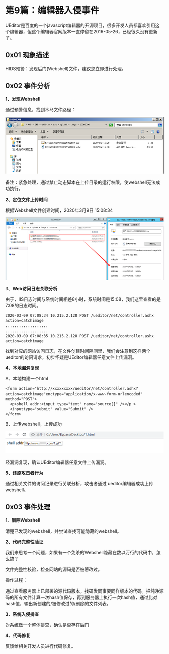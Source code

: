 # 第9篇：编辑器入侵事件

UEditor是百度的一个javascript编辑器的开源项目，很多开发人员都喜欢引用这个编辑器，但这个编辑器官网版本一直停留在2016-05-26，已经很久没有更新了。

## 0x01 现象描述

HIDS预警：发现后门\(Webshell\)文件，建议您立即进行处理。

## 0x02 事件分析

**1、发现Webshell**

通过预警信息，找到木马文件路径：

![](../.gitbook/assets/9-1.png)

备注：紧急处理，通过禁止动态脚本在上传目录的运行权限，使webshell无法成功执行。

**2、定位文件上传时间**

根据Webshell文件创建时间，2020年3月9日 15:08:34

![](../.gitbook/assets/9-2.png)

3、**Web访问日志关联分析**

由于，IIS日志时间与系统时间相差8小时，系统时间是15:08，我们这里查看的是 7:08的日志时间。

```text
2020-03-09 07:08:34 10.215.2.128 POST /ueditor/net/controller.ashx action=catchimage
...................
...................
2020-03-09 07:08:35 10.215.2.128 POST /ueditor/net/controller.ashx action=catchimage
```

找到对应的网站访问日志，在文件创建时间隔间里，我们会注意到这样两个ueditor的访问请求，初步怀疑是UEditor编辑器任意文件上传漏洞。

**4、本地漏洞复现**

A、本地构建一个html

```text
<form action="http://xxxxxxxxx/ueditor/net/controller.ashx?action=catchimage"enctype="application/x-www-form-urlencoded"  method="POST">
  <p>shell addr:<input type="text" name="source[]" /></p >
  <inputtype="submit" value="Submit" />
</form>
```

B、上传webshell，上传成功

![](../.gitbook/assets/9-3.png)

经漏洞复现，确认UEditor编辑器任意文件上传漏洞。

**5、还原攻击者行为**

通过相关文件的访问记录进行关联分析，攻击者通过 ueditor编辑器成功上传webshell。

## 0x03 事件处理

1、**删除Webshell**

清楚已发现的webshell，并尝试查找可能隐藏的webshell。

**2、代码完整性验证**

我们来思考一个问题，如果有一个免杀的Webshell隐藏在数以万行的代码中，怎么搞？

文件完整性校验，检查网站的源码是否被篡改过。

操作过程：

通过查看服务器上已部署的源代码版本，找研发同事要同样版本的代码。把纯净源码的所有文件计算一次hash值保存，再到服务器上执行一次hash值，通过比对hash值，输出新创建的/被修改过的/删除的文件列表。

**3、系统入侵排查**

对系统做一个整体排查，确认是否存在后门

**4、代码修复**

反馈给相关开发人员进行代码修复。

